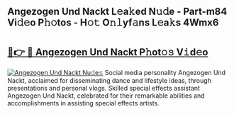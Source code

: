 ## Angezogen Und Nackt L𝚎a𝚔ed N𝚞𝚍e - Part-m84 Vi𝚍𝚎o P𝚑𝚘tos - H𝚘𝚝 O𝚗𝚕yf𝚊ns L𝚎a𝚔s 4Wmx6

# <h2><a href="http://kfefdh.oniu.top/?m=Angezogen+Und+Nackt">🔗👉 🔴 Angezogen Und Nackt P𝚑ot𝚘𝚜 V𝚒d𝚎o</a></h2>

[![Angezogen Und Nackt Nu𝚍e𝚜](https://i.imgur.com/0qMVB7G.gif)](http://kfefdh.oniu.top/?m=Angezogen+Und+Nackt)
Social media personality Angezogen Und Nackt, acclaimed for disseminating dance and lifestyle ideas, through presentations and personal vlogs. Skilled special effects assistant Angezogen Und Nackt, celebrated for their remarkable abilities and accomplishments in assisting special effects artists.  
